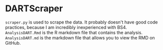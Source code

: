 # DARTScraper

`scraper.py` is used to scrape the data. It probably doesn't have good code practices, because I am incredibly inexperienced with BS4.
`AnalysisDART.Rmd` is the R markdown file that contains the analysis.
`AnalysisDART.md` is the markdown file that allows you to view the RMD on GitHub.
